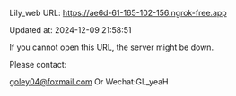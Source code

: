 Lily_web URL: https://ae6d-61-165-102-156.ngrok-free.app

Updated at: 2024-12-09 21:58:51

If you cannot open this URL, the server might be down.

Please contact: 

goley04@foxmail.com Or Wechat:GL_yeaH
